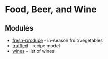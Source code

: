 # Food, Beer, and Wine

## Modules

* [fresh-produce](https://github.com/blewisio/fresh-produce) - in-season fruit/vegetables
* [truffled](https://github.com/blewisio/truffled) - recipe model
* [wines](https://github.com/blewisio/wines) - list of wines
